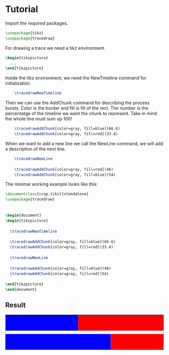 # Tutorial

Import the required packages.
```latex
\usepackage{tikz}
\usepackage{tracedraw}

```

For drawing a trace we need a tikz environment.
```latex
\begin{tikzpicture}
  ...
\end{tikzpicture}
```

Inside the tikz environment, we need the NewTimeline command for initialization.
```latex
    \tracedrawNewTimeline
```

Then we can use the AddChunk command for describing the process bursts. Color is the border and fill is fill of the rect. The number is the percentatge of the timeline we want the chunk to represent. Take in mind the whole line must sum up 100!
```latex
    \tracedrawAddChunk[color=gray, fill=blue](66.6)
    \tracedrawAddChunk[color=gray, fill=red](33.4)
```
When we want to add a new line we call the NewLine command, we will add a description of the next line. 

```latex
    \tracedrawNewLine

    \tracedrawAddChunk[color=gray, fill=red](46)
    \tracedrawAddChunk[color=gray, fill=blue](54)
```

The minimal working example looks like this:
```latex
\documentclass[crop,tikz]{standalone}
\usepackage{tracedraw}


\begin{document}
\begin{tikzpicture}

  \tracedrawNewTimeline

  \tracedrawAddChunk[color=gray, fill=blue](66.6)
  \tracedrawAddChunk[color=gray, fill=red](33.4)

  \tracedrawNewLine

  \tracedrawAddChunk[color=gray, fill=blue](46)
  \tracedrawAddChunk[color=gray, fill=red](54)

\end{tikzpicture}
\end{document}
```

## Result

![](img/example.png?raw=true)
